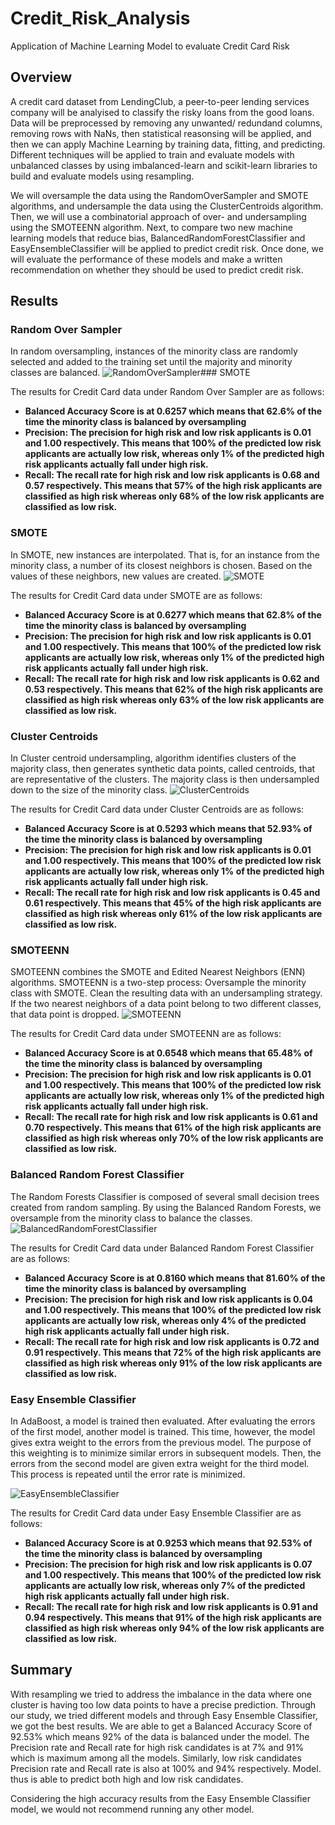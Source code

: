 # Credit_Risk_Analysis

Application of Machine Learning Model to evaluate Credit Card Risk

## Overview

A credit card dataset from LendingClub, a peer-to-peer lending services company will be analyised to classify the risky loans from the good loans. Data will be preprocessed by removing any unwanted/ redundand columns, removing rows with NaNs, then statistical reasonsing will be applied, and then we can apply Machine Learning by training data, fitting, and predicting. Different techniques will be applied to train and evaluate models with unbalanced classes by using imbalanced-learn and scikit-learn libraries to build and evaluate models using resampling. 

We will oversample the data using the RandomOverSampler and SMOTE algorithms, and undersample the data using the ClusterCentroids algorithm. Then, we will use a combinatorial approach of over- and undersampling using the SMOTEENN algorithm. Next, to compare two new machine learning models that reduce bias, BalancedRandomForestClassifier and EasyEnsembleClassifier will be applied to predict credit risk. Once done, we will evaluate the performance of these models and make a written recommendation on whether they should be used to predict credit risk.

## Results

### Random Over Sampler
In random oversampling, instances of the minority class are randomly selected and added to the training set until the majority and minority classes are balanced.
![RandomOverSampler](https://user-images.githubusercontent.com/108366412/198415167-cf3afacb-ff49-47b7-a8c6-c3e624be9b96.png)### SMOTE

The results for Credit Card data under Random Over Sampler are as follows:
* **Balanced Accuracy Score is at 0.6257 which means that 62.6% of the time the minority class is balanced by oversampling**
* **Precision: The precision for high risk and low risk applicants is 0.01 and 1.00 respectively. This means that 100% of the predicted low risk applicants are actually low risk, whereas only 1% of the predicted high risk applicants actually fall under high risk.**
* **Recall: The recall rate for high risk and low risk applicants is 0.68 and 0.57 respectively. This means that 57% of the high risk applicants are classified as high risk whereas only 68% of the low risk applicants are classified as low risk.**

### SMOTE
In SMOTE, new instances are interpolated. That is, for an instance from the minority class, a number of its closest neighbors is chosen. Based on the values of these neighbors, new values are created.
![SMOTE](https://user-images.githubusercontent.com/108366412/198415201-e70a8413-b670-412b-b4e9-a8e333482c8e.png)

The results for Credit Card data under SMOTE are as follows:
* **Balanced Accuracy Score is at 0.6277 which means that 62.8% of the time the minority class is balanced by oversampling**
* **Precision: The precision for high risk and low risk applicants is 0.01 and 1.00 respectively. This means that 100% of the predicted low risk applicants are actually low risk, whereas only 1% of the predicted high risk applicants actually fall under high risk.**
* **Recall: The recall rate for high risk and low risk applicants is 0.62 and 0.53 respectively. This means that 62% of the high risk applicants are classified as high risk whereas only 63% of the low risk applicants are classified as low risk.**

### Cluster Centroids
In Cluster centroid undersampling, algorithm identifies clusters of the majority class, then generates synthetic data points, called centroids, that are representative of the clusters. The majority class is then undersampled down to the size of the minority class.
![ClusterCentroids](https://user-images.githubusercontent.com/108366412/198415229-e4f56a7c-a477-41bf-af47-6c088ced46c0.png)

The results for Credit Card data under Cluster Centroids are as follows:
* **Balanced Accuracy Score is at 0.5293 which means that 52.93% of the time the minority class is balanced by oversampling**
* **Precision: The precision for high risk and low risk applicants is 0.01 and 1.00 respectively. This means that 100% of the predicted low risk applicants are actually low risk, whereas only 1% of the predicted high risk applicants actually fall under high risk.**
* **Recall: The recall rate for high risk and low risk applicants is 0.45 and 0.61 respectively. This means that 45% of the high risk applicants are classified as high risk whereas only 61% of the low risk applicants are classified as low risk.**

### SMOTEENN
SMOTEENN combines the SMOTE and Edited Nearest Neighbors (ENN) algorithms. SMOTEENN is a two-step process: Oversample the minority class with SMOTE.
Clean the resulting data with an undersampling strategy. If the two nearest neighbors of a data point belong to two different classes, that data point is dropped.
![SMOTEENN](https://user-images.githubusercontent.com/108366412/198415249-fa53ae2a-ed9e-409e-a726-bc225d8c51ee.png)

The results for Credit Card data under SMOTEENN are as follows:
* **Balanced Accuracy Score is at 0.6548 which means that 65.48% of the time the minority class is balanced by oversampling**
* **Precision: The precision for high risk and low risk applicants is 0.01 and 1.00 respectively. This means that 100% of the predicted low risk applicants are actually low risk, whereas only 1% of the predicted high risk applicants actually fall under high risk.**
* **Recall: The recall rate for high risk and low risk applicants is 0.61 and 0.70 respectively. This means that 61% of the high risk applicants are classified as high risk whereas only 70% of the low risk applicants are classified as low risk.**

### Balanced Random Forest Classifier
The Random Forests Classifier is composed of several small decision trees created from random sampling. By using the Balanced Random Forests, we oversample from the minority class to balance the classes.
![BalancedRandomForestClassifier](https://user-images.githubusercontent.com/108366412/198415274-53f49d67-5dab-42ad-8597-bd26f41fe00a.png)

The results for Credit Card data under Balanced Random Forest Classifier are as follows:
* **Balanced Accuracy Score is at 0.8160 which means that 81.60% of the time the minority class is balanced by oversampling**
* **Precision: The precision for high risk and low risk applicants is 0.04 and 1.00 respectively. This means that 100% of the predicted low risk applicants are actually low risk, whereas only 4% of the predicted high risk applicants actually fall under high risk.**
* **Recall: The recall rate for high risk and low risk applicants is 0.72 and 0.91 respectively. This means that 72% of the high risk applicants are classified as high risk whereas only 91% of the low risk applicants are classified as low risk.**

### Easy Ensemble Classifier
In AdaBoost, a model is trained then evaluated. After evaluating the errors of the first model, another model is trained. This time, however, the model gives extra weight to the errors from the previous model. The purpose of this weighting is to minimize similar errors in subsequent models. Then, the errors from the second model are given extra weight for the third model. This process is repeated until the error rate is minimized.

![EasyEnsembleClassifier](https://user-images.githubusercontent.com/108366412/198415317-dda15141-c7d0-474e-9bc5-11ed3a747e4e.png)

The results for Credit Card data under Easy Ensemble Classifier are as follows:
* **Balanced Accuracy Score is at 0.9253 which means that 92.53% of the time the minority class is balanced by oversampling**
* **Precision: The precision for high risk and low risk applicants is 0.07 and 1.00 respectively. This means that 100% of the predicted low risk applicants are actually low risk, whereas only 7% of the predicted high risk applicants actually fall under high risk.**
* **Recall: The recall rate for high risk and low risk applicants is 0.91 and 0.94 respectively. This means that 91% of the high risk applicants are classified as high risk whereas only 94% of the low risk applicants are classified as low risk.**

## Summary

With resampling we tried to address the imbalance in the data where one cluster is having too low data points to have a precise prediction. Through our study, we tried different models and through Easy Ensemble Classifier, we got the best results. We are able to get a Balanced Accuracy Score of 92.53% which means 92% of the data is balanced under the model. The Precision rate and Recall rate for high risk candidates is at 7% and 91% which is maximum among all the models. Similarly, low risk candidates Precision rate and Recall rate is also at 100% and 94% respectively. Model. thus is able to predict both high and low risk candidates.

Considering the high accuracy results from the Easy Ensemble Classifier model, we would not recommend running any other model. 
